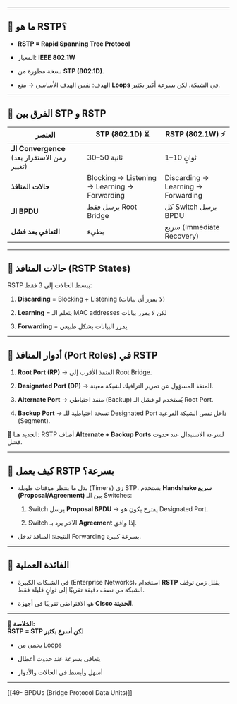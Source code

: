 
---

## 📌 ما هو RSTP؟

- **RSTP = Rapid Spanning Tree Protocol**
    
- المعيار: **IEEE 802.1W**
    
- نسخة مطورة من **STP (802.1D)**.
    
- الهدف: نفس الهدف الأساسي → منع **Loops** في الشبكة، لكن بسرعة أكبر بكثير.
    

---

## 📌 الفرق بين STP و RSTP

|العنصر|STP (802.1D) ⏳|RSTP (802.1W) ⚡|
|---|---|---|
|**الـ Convergence** (زمن الاستقرار بعد تغيير)|30–50 ثانية|1–10 ثوانٍ|
|**حالات المنافذ**|Blocking → Listening → Learning → Forwarding|Discarding → Learning → Forwarding|
|**الـ BPDU**|يرسل فقط Root Bridge|كل Switch يرسل BPDU|
|**التعافي بعد فشل**|بطيء|سريع (Immediate Recovery)|

---

## 📌 حالات المنافذ (RSTP States)

RSTP يبسط الحالات إلى 3 فقط:

1. **Discarding** = Blocking + Listening (لا يمرر أي بيانات)
    
2. **Learning** = يتعلم الـ MAC addresses لكن لا يمرر بيانات
    
3. **Forwarding** = يمرر البيانات بشكل طبيعي
    

---

## 📌 أدوار المنافذ (Port Roles) في RSTP

1. **Root Port (RP)** → المنفذ الأقرب إلى Root Bridge.
    
2. **Designated Port (DP)** → المنفذ المسؤول عن تمرير الترافيك لشبكة معينة.
    
3. **Alternate Port** → منفذ احتياطي (Backup) يُستخدم لو فشل الـ Root Port.
    
4. **Backup Port** → نسخة احتياطية للـ Designated Port داخل نفس الشبكة الفرعية (Segment).
    

🔹 الجديد هنا: RSTP أضاف **Alternate + Backup Ports** لسرعة الاستبدال عند حدوث فشل.

---

## 📌 كيف يعمل RSTP بسرعة؟

- بدل ما ينتظر مؤقتات طويلة (Timers) زي STP، يستخدم **Handshake سريع (Proposal/Agreement)** بين الـ Switches:
    
    1. Switch يرسل **Proposal BPDU** → يقترح يكون هو Designated Port.
        
    2. Switch الآخر يرد بـ **Agreement** إذا وافق.
        
- النتيجة: المنافذ تدخل Forwarding بسرعة كبيرة.
    

---

## 📌 الفائدة العملية

- في الشبكات الكبيرة (Enterprise Networks)، استخدام **RSTP** يقلل زمن توقف الشبكة من نصف دقيقة تقريبًا إلى ثوانٍ قليلة فقط.
    
- هو الافتراضي تقريبًا في أجهزة **Cisco الحديثة**.
    

---

🔹 **الخلاصة:**  
**RSTP = STP لكن أسرع بكثير**

- يحمي من Loops
    
- يتعافى بسرعة عند حدوث أعطال
    
- أسهل وأبسط في الحالات والأدوار
    

---

[[49- BPDUs (Bridge Protocol Data Units)]]